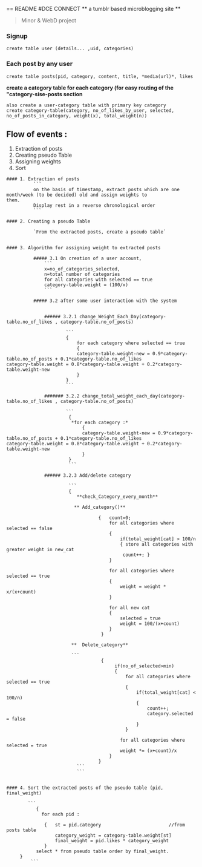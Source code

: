 == README
#DCE CONNECT
** a tumblr based microblogging site **
> Minor & WebD project

### Signup 
  `create table user (details... ,uid, categories)`
  
### Each post by any user
  `create table posts(pid, category, content, title, *media(url)*, likes`
  
  **create a category table for each category (for easy routing of the "category-sise-posts section**

    also create a user-category table with primary key category
    create category-table(category, no_of_likes_by_user, selected, no_of_posts_in_category, weight(x), total_weight(n))
  
## Flow of events :
  1. Extraction of posts
  2. Creating pseudo Table
  3. Assigning weights
  4. Sort
  
    #### 1. Extraction of posts
              ```
              on the basis of timestamp, extract posts which are one month/week (to be decided) old and assign weights to                 them. 
              Display rest in a reverse chronological order
              ```
  
    #### 2. Creating a pseudo Table
    
              `From the extracted posts, create a pseudo table`
              
  
    #### 3. Algorithm for assigning weight to extracted posts
    
              ##### 3.1 On creation of a user account, 
                  ```
                  x=no_of_categories_selected,
                  n=total number of categories
                  for all categories with selected == true
                  category-table.weight = (100/x)
                  ```
      
              ##### 3.2 after some user interaction with the system
              
  
                  ###### 3.2.1 change_Weight_Each_Day(category-table.no_of_likes , category-table.no_of_posts)
                          
                          ```
                          {
                              for each category where selected == true     
                              {
                              category-table.weight-new = 0.9*category-table.no_of_posts + 0.1*category-table.no_of_likes                                   category-table.weight = 0.8*category-table.weight + 0.2*category-table.weight-new
                              }
                          }
                          ```
         
                  ####### 3.2.2 change_total_weight_each_day(category-table.no_of_likes , category-table.no_of_posts)
                          
                          ```
                           {
                            *for each category :*
                                {
                                category-table.weight-new = 0.9*category-table.no_of_posts + 0.1*category-table.no_of_likes                                   category-table.weight = 0.8*category-table.weight + 0.2*category-table.weight-new
                                }
                           } 
                           ```

                  ###### 3.2.3 Add/delete category 
                           
                           ```
                           {
                              **check_Category_every_month**

                             ** Add_category()**
                                      
                                      {   count=0;
                                          for all categories where selected == false
                                          {
                                              if(total_weight[cat] > 100/n
                                              { store all categories with greater weight in new_cat
                                               count++; }
                                          }

                                          for all categories where selected == true
                                          {
                                              weight = weight * x/(x+count)
                                          }

                                          for all new cat 
                                          {
                                              selected = true
                                              weight = 100/(x+count)
                                          }
                                       }

                            **  Delete_category**
                            
                            ```
                                       {
                                            if(no_of_selected>min)
                                            {
                                                for all categories where selected == true
                                                {
                                                    if(total_weight[cat] < 100/n)
                                                    {
                                                        count++;
                                                        category.selected = false
                                                    }
                                                }

                                              for all categories where selected = true
                                              weight *= (x+count)/x
                                          }
                                      }
                              ```
                              ```


    #### 4. Sort the extracted posts of the pseudo table (pid, final_weight)
            
            ```
               {   
                 for each pid : 

                  {   st = pid.category  						//from posts table	
                      category_weight = category-table.weight[st]
                      final_weight = pid.likes * category_weight                
                  }
               select * from pseudo table order by final_weight.
         } 
             ```

